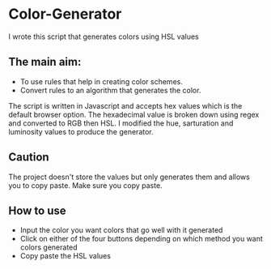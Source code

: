 # Color-Generator

I wrote this script that generates colors using HSL values
 ## The main aim:
 - To use rules that help in creating color schemes.
 - Convert rules to an algorithm that generates the color.
 
 The script is written in Javascript and accepts hex values which is the default browser option. The hexadecimal value is broken down using regex and converted to RGB then HSL.
 I modified the hue, sarturation and luminosity values to produce the generator.
## Caution
The project doesn't store the values but only generates them and allows you to copy paste. Make sure you copy paste.

## How to use

- Input the color you want colors that go well with it generated
- Click on either of the four buttons depending on which method you want colors generated
- Copy paste the HSL values 
